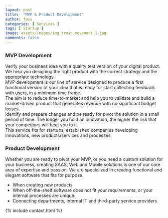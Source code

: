 ```yaml
---
layout: post
title:  "MVP & Product Development"
author: foss
categories: [ Services ]
tags: [ Startup ]
image: assets/images/img_train_movement_1.jpg
comments: false
---
```

### MVP Development
Verify your business idea with a quality test version of your digital product. We help you designing the right product with the correct strategy and the appropriate technology.  
MVP development is our line of service designed to produce a first functional version of your idea that is ready for start collecting feedback with users, in a minimum time frame.   
The aim is to reduce time-to-market and help you to validate and build a market-driven product that generates revenue with no significant budget losses.   
Identify and prepare changes and be ready for pivot the solution in a small period of time. The longer you hold an innovation, the higher the risk that your competitors will beat you to it.  
This service fits for startups, established companies developing innovations, new products/services and processes.  

### Product Development
Whether you are ready to pivot your MVP, or you need a cus­tom solu­tion for your business, creating SAAS, Web and Mobile solutions is one of our core area of expertise and passion. We are specialized in creating functional and elegant software that fits for purpose.  
- When creating new products
- When off-the-shelf software does not fit your requirements, or your internal processes are unique.
- Con­nect­ing depart­ments, inter­nal IT and third-party ser­vice providers


{% include contact.html %}
